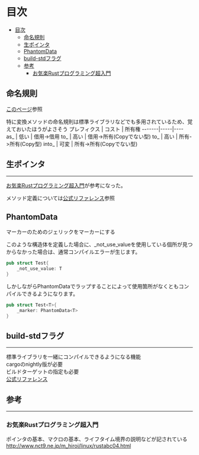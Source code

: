# 目次

- [目次](#目次)
  - [命名規則](#命名規則)
  - [生ポインタ](#生ポインタ)
  - [PhantomData](#phantomdata)
  - [build-stdフラグ](#build-stdフラグ)
  - [参考](#参考)
    - [お気楽Rustプログラミング超入門](#お気楽rustプログラミング超入門)

## 命名規則

[このページ](https://sinkuu.github.io/api-guidelines/naming.html)参照

特に変換メソッドの命名規則は標準ライブラリなどでも多用されているため、覚えておいたほうがよさそう
プレフィクス | コスト | 所有権
-------|-----|----
as_ | 低い | 借用->借用
to_ | 高い | 借用->所有(Copyでない型)
to_ | 高い | 所有->所有(Copy型)
into_ | 可変 | 所有->所有(Copyでない型)

## 生ポインタ

---

[お気楽Rustプログラミング超入門](#http://www.nct9.ne.jp/m_hiroi/linux/rustabc04.html)が参考になった。

メソッド定義については[公式リファレンス](https://doc.rust-lang.org/std/primitive.pointer.html)参照

## PhantomData

マーカーのためのジェリックをマーカーにする

このような構造体を定義した場合に、_not_use_valueを使用している個所が見つからなかった場合は、通常コンパイルエラーが生じます。

``` rust
pub struct Test{
    _not_use_value: T 
}
```

しかしながらPhantomDataでラップすることによって使用箇所がなくともコンパイルできるようになります。

``` rust
pub struct Test<T>{
    _marker: PhantomData<T> 
}
```

## build-stdフラグ

---
標準ライブラリを一緒にコンパイルできるようになる機能  
cargoのnightly版が必要  
ビルドターゲットの指定も必要  
[公式リファレンス](https://doc.rust-lang.org/cargo/reference/unstable.html#build-std)

## 参考

---

### お気楽Rustプログラミング超入門

ポインタの基本、マクロの基本、ライフタイム境界の説明などが記されている  
<http://www.nct9.ne.jp/m_hiroi/linux/rustabc04.html>
